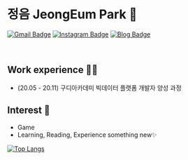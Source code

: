 # 정음 JeongEum Park 👋

[![Gmail Badge](https://img.shields.io/badge/Gmail-d14836?style=flat-square&logo=Gmail&logoColor=white&link=mailto:jeongeum17@gmail.com)](mailto:jeongeum17@gmail.com)
[![Instagram Badge](https://img.shields.io/badge/-Instagram-dd2a7b?style=flat-square&logo=instagram&logoColor=white&link=https://www.instagram.com/ooomiiii_/)](https://www.instagram.com/ooomiiii_/) 
[![Blog Badge](http://img.shields.io/badge/-Blog-brightgreen?style=flat-square&logo=FF5722&link=https://blog.naver.com/jeongeum17)](https://blog.naver.com/jeongeum17)

<br>

## Work experience 🤹‍♀️
- (20.05 - 20.11) 구디아카데미 빅데이터 플랫폼 개발자 양성 과정

## Interest 👀
- Game
- Learning, Reading, Experience something new✨

[![Top Langs](https://github-readme-stats.vercel.app/api/top-langs/?username=anuraghazra&layout=compact)](https://github.com/anuraghazra/github-readme-stats)

<!--
**bboo0107/bboo0107** is a ✨ _special_ ✨ repository because its `README.md` (this file) appears on your GitHub profile.

Here are some ideas to get you started:

- 🔭 I’m currently working on ...
- 🌱 I’m currently learning ...
- 👯 I’m looking to collaborate on ...
- 🤔 I’m looking for help with ...
- 💬 Ask me about ...
- 📫 How to reach me: ...
- 😄 Pronouns: ...
- ⚡ Fun fact: ...
-->
